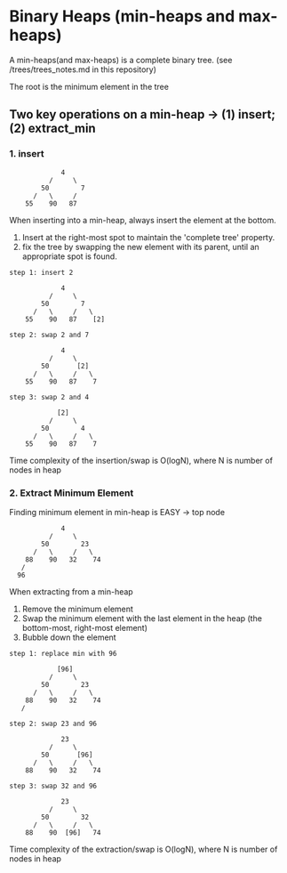 # Binary Heaps (min-heaps and max-heaps)

A min-heaps(and max-heaps) is a complete binary tree. (see /trees/trees_notes.md in this repository)

The root is the minimum element in the tree

## Two key operations on a min-heap -> (1) insert; (2) extract_min

### 1. insert

```
             4
          /     \
        50        7
      /   \     /  
    55    90   87  
```  

When inserting into a min-heap, always insert the element at the bottom. 
1. Insert at the right-most spot to maintain the 'complete tree' property. 
2. fix the tree by swapping the new element with its parent, until an appropriate spot is found. 

```
step 1: insert 2

             4
          /     \
        50        7
      /   \     /   \
    55    90   87    [2]

step 2: swap 2 and 7

             4
          /     \
        50       [2]
      /   \     /   \
    55    90   87    7   

step 3: swap 2 and 4

            [2]
          /     \
        50        4
      /   \     /   \
    55    90   87    7   
```

Time complexity of the insertion/swap is O(logN), where N is number of nodes in heap

### 2. Extract Minimum Element

Finding minimum element in min-heap is EASY -> top node

```
             4
          /     \
        50        23
      /   \     /   \
    88    90   32    74
   /
  96  
```  

When extracting from a min-heap
1. Remove the minimum element
2. Swap the minimum element with the last element in the heap (the bottom-most, right-most element)
3. Bubble down the element

```
step 1: replace min with 96

            [96]
          /     \
        50        23
      /   \     /   \
    88    90   32    74
   /

step 2: swap 23 and 96

             23
          /     \
        50       [96]
      /   \     /   \
    88    90   32    74

step 3: swap 32 and 96

             23
          /     \
        50        32
      /   \     /   \
    88    90  [96]   74
```  

Time complexity of the extraction/swap is O(logN), where N is number of nodes in heap